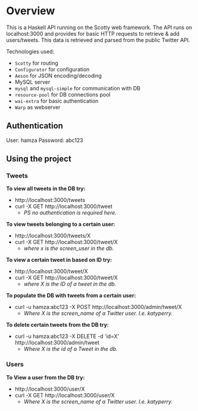 # Overview

This is a Haskell API running on the Scotty web framework. The API runs on localhost:3000 and provides for basic HTTP requests to retrieve & add users/tweets. This data is retrieved and parsed from the public Twitter API.

Technologies used:

* `Scotty` for routing
* `Configurator` for configuration
* `Aeson` for JSON encoding/decoding
*  MySQL server
* `mysql` and `mysql-simple` for communication with DB
* `resource-pool` for DB connections pool
* `wai-extra` for basic authentication
* `Warp` as webserver

## Authentication
User: hamza
Password: abc123

## Using the project

### Tweets

**To view all tweets in the DB try:**
- http://localhost:3000/tweets
- curl -X GET http://localhost:3000/tweet
  - *PS no authentication is required here.*

**To view tweets belonging to a certain user:**
- http://localhost:3000/tweets/X
- curl -X GET http://localhost:3000/tweet/X
  - *where x is the screen_user in the db.*

**To view a certain tweet in based on ID try:**
- http://localhost:3000/tweet/X
- curl -X GET http://localhost:3000/tweet/X
  - *where X is the ID of a tweet in the db.*

**To populate the DB with tweets from a certain user:**
- curl -u hamza:abc123 -X POST http://localhost:3000/admin/tweet/X
  - *Where X is the screen_name of a Twitter user. I.e. katyperry.*

**To delete certain tweets from the DB try:**
- curl -u hamza:abc123 -X DELETE -d 'id=X' http://localhost:3000/admin/tweet
  - *Where X is the id of a Tweet in the db.*

### Users

**To View a user from the DB try:**
- http://localhost:3000/user/X
- curl -X GET http://localhost:3000/user/X 
  - *Where X is the screen_name of a Twitter user. I.e. katyperry.*